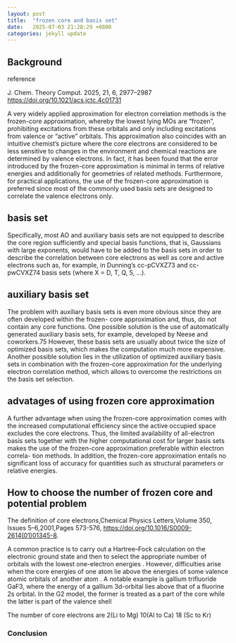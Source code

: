 ```yaml
---
layout: post
title:  "frozen core and basis set"
date:   2025-07-03 21:28:29 +0800
categories: jekyll update
---
```


## Background
reference 

J. Chem. Theory Comput. 2025, 21, 6, 2977–2987 https://doi.org/10.1021/acs.jctc.4c01731


A very widely applied approximation for electron correlation
methods  is the frozen-core approximation,
whereby the lowest lying MOs are “frozen”, prohibiting
excitations from these orbitals and only including excitations
from valence or “active” orbitals. This approximation also
coincides with an intuitive chemist’s picture where the core
electrons are considered to be less sensitive to changes in the
environment and chemical reactions are determined by valence
electrons. 
In fact, it has been found that the error introduced
by the frozen-core approximation is minimal in terms of
relative energies and additionally for geometries of
related methods.
Furthermore, for practical applications,
the use of the frozen-core approximation is preferred since
most of the commonly used basis sets are designed to correlate
the valence electrons only.
## basis set
Specifically, most AO and auxiliary
basis sets are not equipped to describe the core region
sufficiently and special basis functions, that is, Gaussians with
large exponents, would have to be added to the basis sets in
order to describe the correlation between core electrons as well
as core and active electrons such as, for example, in
Dunning’s cc-pCVXZ73 and cc-pwCVXZ74 basis sets (where X
= D, T, Q, 5, ...). 
## auxiliary basis set 
The problem with auxiliary basis sets is even
more obvious since they are often developed within the frozen-
core approximation and, thus, do not contain any core
functions. One possible solution is the use of automatically
generated auxiliary basis sets, for example, developed by Neese
and coworkers.75 However, these basis sets are usually about
twice the size of optimized basis sets, which makes the
computation much more expensive. Another possible solution
lies in the utilization of optimized auxiliary basis sets in
combination with the frozen-core approximation for the
underlying electron correlation method, which allows to
overcome the restrictions on the basis set selection.
## advatages of using frozen core approximation
A further
advantage when using the frozen-core approximation comes
with the increased computational efficiency since the active
occupied space excludes the core electrons. 
Thus, the limited
availability of all-electron basis sets together with the higher
computational cost for larger basis sets makes the use of the
frozen-core approximation preferable within electron correla-
tion methods.
In addition, the frozen-core approximation
entails no significant loss of accuracy for quantities such as
structural parameters or relative energies.

## How to   choose the number of frozen core and potential problem
The definition of core electrons,Chemical Physics Letters,Volume 350, Issues 5–6,2001,Pages 573-576,
https://doi.org/10.1016/S0009-2614(01)01345-8.


 A common practice is to carry out a Hartree–Fock calculation on the electronic ground state 
 and then to select the appropriate number of orbitals with the lowest one-electron energies .
However, difficulties arise when the core energies of one atom lie above the energies of some valence atomic orbitals of another atom .
A notable example is gallium trifluoride GaF3, where the energy of a gallium 3d-orbital lies above that of a fluorine 2s orbital. 
In the G2 model, the former is treated as a part of the core while the latter is part of the valence shell

The number of core electrons are 
2(Li to Mg) 10(Al to Ca) 18 (Sc to Kr)

### Conclusion 


[jekyll-gh]:   https://github.com/jekyll/jekyll
[jekyll-talk]: https://talk.jekyllrb.com/
